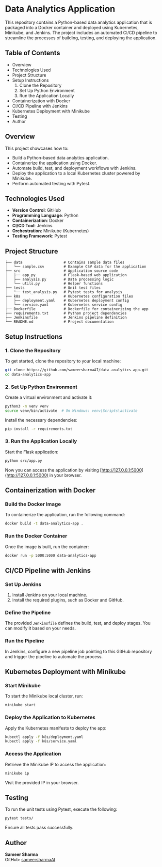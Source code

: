
# Data Analytics Application

This repository contains a Python-based data analytics application that is packaged into a Docker container and deployed using Kubernetes, Minikube, and Jenkins. The project includes an automated CI/CD pipeline to streamline the processes of building, testing, and deploying the application.

## Table of Contents
- Overview
- Technologies Used
- Project Structure
- Setup Instructions
  1. Clone the Repository
  2. Set Up Python Environment
  3. Run the Application Locally
- Containerization with Docker
- CI/CD Pipeline with Jenkins
- Kubernetes Deployment with Minikube
- Testing
- Author

## Overview

This project showcases how to:
- Build a Python-based data analytics application.
- Containerize the application using Docker.
- Automate build, test, and deployment workflows with Jenkins.
- Deploy the application to a local Kubernetes cluster powered by Minikube.
- Perform automated testing with Pytest.

## Technologies Used
- **Version Control**: GitHub
- **Programming Language**: Python
- **Containerization**: Docker
- **CI/CD Tool**: Jenkins
- **Orchestration**: Minikube (Kubernetes)
- **Testing Framework**: Pytest

## Project Structure

```
├── data                   # Contains sample data files
│   └── sample.csv         # Example CSV data for the application
├── src                    # Application source code
│   ├── app.py             # Flask-based web application
│   ├── analysis.py        # Data processing logic
│   └── utils.py           # Helper functions
├── tests                  # Unit test files
│   └── test_analysis.py   # Pytest tests for analysis
├── k8s                    # Kubernetes configuration files
│   ├── deployment.yaml    # Kubernetes deployment config
│   └── service.yaml       # Kubernetes service config
├── Dockerfile             # Dockerfile for containerizing the app
├── requirements.txt       # Python project dependencies
├── Jenkinsfile            # Jenkins pipeline definition
└── README.md              # Project documentation
```

## Setup Instructions

### 1. Clone the Repository
To get started, clone the repository to your local machine:
```bash
git clone https://github.com/sameersharmaAI/data-analytics-app.git
cd data-analytics-app
```

### 2. Set Up Python Environment
Create a virtual environment and activate it:
```bash
python3 -m venv venv
source venv/bin/activate  # On Windows: venv\Scripts\activate
```

Install the necessary dependencies:
```bash
pip install -r requirements.txt
```

### 3. Run the Application Locally
Start the Flask application:
```bash
python src/app.py
```

Now you can access the application by visiting [http://127.0.0.1:5000](http://127.0.0.1:5000) in your browser.

## Containerization with Docker

### Build the Docker Image
To containerize the application, run the following command:
```bash
docker build -t data-analytics-app .
```

### Run the Docker Container
Once the image is built, run the container:
```bash
docker run -p 5000:5000 data-analytics-app
```

## CI/CD Pipeline with Jenkins

### Set Up Jenkins
1. Install Jenkins on your local machine.
2. Install the required plugins, such as Docker and GitHub.

### Define the Pipeline
The provided `Jenkinsfile` defines the build, test, and deploy stages. You can modify it based on your needs.

### Run the Pipeline
In Jenkins, configure a new pipeline job pointing to this GitHub repository and trigger the pipeline to automate the process.

## Kubernetes Deployment with Minikube

### Start Minikube
To start the Minikube local cluster, run:
```bash
minikube start
```

### Deploy the Application to Kubernetes
Apply the Kubernetes manifests to deploy the app:
```bash
kubectl apply -f k8s/deployment.yaml
kubectl apply -f k8s/service.yaml
```

### Access the Application
Retrieve the Minikube IP to access the application:
```bash
minikube ip
```
Visit the provided IP in your browser.

## Testing

To run the unit tests using Pytest, execute the following:
```bash
pytest tests/
```

Ensure all tests pass successfully.

## Author

**Sameer Sharma**  
GitHub: [sameersharmaAI](https://github.com/sameersharmaAI)  
